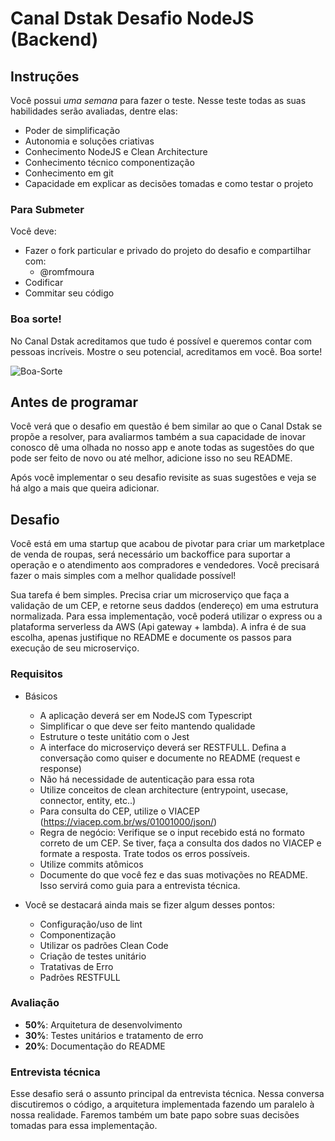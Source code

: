# Canal Dstak Desafio NodeJS (Backend)

## Instruções

Você possui *uma semana* para fazer o teste. Nesse teste todas as suas habilidades serão avaliadas, dentre elas:

- Poder de simplificação
- Autonomia e soluções criativas
- Conhecimento NodeJS e Clean Architecture
- Conhecimento técnico componentização
- Conhecimento em git
- Capacidade em explicar as decisões tomadas e como testar o projeto

### Para Submeter

Você deve:

- Fazer o fork particular e privado do projeto do desafio e compartilhar com:
  - @romfmoura
- Codificar
- Commitar seu código

### Boa sorte!

No Canal Dstak acreditamos que tudo é possível e queremos contar com pessoas incríveis. Mostre o seu potencial, acreditamos em você. Boa sorte!

![Boa-Sorte](https://media.giphy.com/media/12XDYvMJNcmLgQ/giphy.gif)

## Antes de programar

Você verá que o desafio em questão é bem similar ao que o Canal Dstak se propõe a resolver, para avaliarmos também a sua capacidade de inovar conosco dê uma olhada no nosso app e anote todas as sugestões do que pode ser feito de novo ou até melhor, adicione isso no seu README.

Após você implementar o seu desafio revisite as suas sugestões e veja se há algo a mais que queira adicionar.

## Desafio

Você está em uma startup que acabou de pivotar para criar um marketplace de venda de roupas, será necessário um backoffice para suportar a operação e o atendimento aos compradores e vendedores. Você precisará fazer o mais simples com a melhor qualidade possível!

Sua tarefa é bem simples. Precisa criar um microserviço que faça a validação de um CEP, e retorne seus daddos (endereço) em uma estrutura normalizada. Para essa implementação, você poderá utilizar o express ou a plataforma serverless da AWS (Api gateway + lambda). A infra é de sua escolha, apenas justifique no README e documente os passos para execução de seu microserviço.

### Requisitos

* Básicos
  * A aplicação deverá ser em NodeJS com Typescript
  * Simplificar o que deve ser feito mantendo qualidade
  * Estruture o teste unitátio com o Jest
  * A interface do microserviço deverá ser RESTFULL. Defina a conversação como quiser e documente no README (request e response)
  * Não há necessidade de autenticação para essa rota
  * Utilize conceitos de clean architecture (entrypoint, usecase, connector, entity, etc..)
  * Para consulta do CEP, utilize o VIACEP (https://viacep.com.br/ws/01001000/json/)
  * Regra de negócio: Verifique se o input recebido está no formato correto de um CEP. Se tiver, faça a consulta dos dados no VIACEP e formate a resposta. Trate todos os erros possíveis.
  * Utilize commits atômicos
  * Documente do que você fez e das suas motivações no README. Isso servirá como guia para a entrevista técnica.

* Você se destacará ainda mais se fizer algum desses pontos:
  * Configuração/uso de lint
  * Componentização
  * Utilizar os padrões Clean Code
  * Criação de testes unitário
  * Tratativas de Erro
  * Padrões RESTFULL

### Avaliação

* **50%**: Arquitetura de desenvolvimento
* **30%**: Testes unitários e tratamento de erro
* **20%**: Documentação do README

### Entrevista técnica

Esse desafio será o assunto principal da entrevista técnica. Nessa conversa discutiremos o código, a arquitetura implementada fazendo um paralelo à nossa realidade. Faremos também um bate papo sobre suas decisões tomadas para essa implementação.


